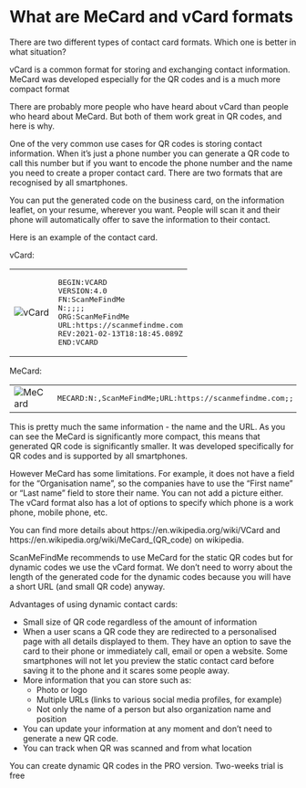 <h1>What are MeCard and vCard formats</h1>

There are two different types of contact card formats. Which one is better in what situation?



vCard is a common format for storing and exchanging contact information. MeCard was developed especially for the QR codes and is a much more compact format




<p>There are probably more people who have heard about vCard than people who heard about MeCard. But both of them work great in QR codes, and here is why.</p>

<p>One of the very common use cases for QR codes is storing contact information. When it’s just a phone number you can generate a QR code to call this number but if you want to encode the phone number and the name you need to create a proper contact card. There are two formats that are recognised by all smartphones. </p>

<p>You can put the generated code on the business card, on the information leaflet, on your resume, wherever you want. People will scan it and their phone will automatically offer to save the information to their contact.</p>

<p>Here is an example of the contact card.</p>

<p>vCard:</p>

<table>
    <tr><td><img src="https://media.scanmefindme.com/blog/about_contactformats/files/vcard_scanmefindme.svg" alt="vCard">
    </td>
        <td>
<pre>BEGIN:VCARD
VERSION:4.0
FN:ScanMeFindMe
N:;;;;
ORG:ScanMeFindMe
URL:https://scanmefindme.com
REV:2021-02-13T18:18:45.089Z
END:VCARD</pre>
        </td>
    </tr></table>

<p></p>
<p>MeCard:</p>

<table>
    <tr><td><img src="https://media.scanmefindme.com/blog/about_contactformats/files/mecard_scanmefindme.svg" alt="MeCard"></td>
        <td>
            <pre>MECARD:N:,ScanMeFindMe;URL:https://scanmefindme.com;;</pre>
        </td>
    </tr>
</table>

<p></p>
<p>This is pretty much the same information - the name and the URL. As you can see the MeCard is significantly more compact, this means that generated QR code is significantly smaller. It was developed specifically for QR codes and is supported by all smartphones.</p>

<p>However MeCard has some limitations. For example, it does not have a field for the “Organisation name”, so the companies have to use the “First name” or “Last name” field to store their name. You can not add a picture either. The vCard format also has a lot of options to specify which phone is a work phone, mobile phone, etc. </p>

<p>You can find more details about https://en.wikipedia.org/wiki/VCard and https://en.wikipedia.org/wiki/MeCard_(QR_code) on wikipedia.</p>

<p>ScanMeFindMe recommends to use MeCard for the static QR codes but for dynamic codes we use the vCard format. We don’t need to worry about the length of the generated code for the dynamic codes because you will have a short URL (and small QR code) anyway. </p>

<p>Advantages of using dynamic contact cards:</p>
<ul>
    <li>Small size of QR code regardless of the amount of information</li>
    <li>When a user scans a QR code they are redirected to a personalised page with all details displayed to them. They have an option to save the card to their phone or immediately call, email or open a website. Some smartphones will not let you preview the static contact card before saving it to the phone and it scares some people away. </li>
    <li>More information that you can store such as:
        <ul><li>Photo or logo</li>
            <li>Multiple URLs (links to various social media profiles, for example)</li>
            <li>Not only the name of a person but also organization name and position</li></ul></li>
    <li>You can update your information at any moment and don’t need to generate a new QR code.</li>
    <li>You can track when QR was scanned and from what location</li>
</ul>
<p></p>
<p>You can create dynamic QR codes in the PRO version. Two-weeks trial is free</p>


